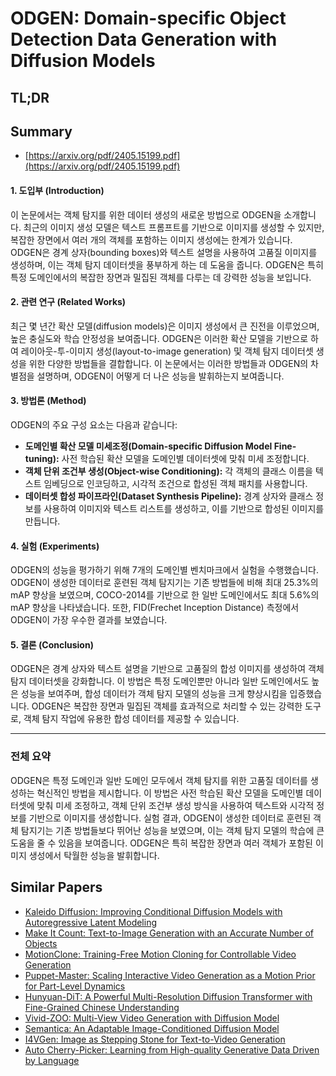 # ODGEN: Domain-specific Object Detection Data Generation with Diffusion Models
## TL;DR
## Summary
- [https://arxiv.org/pdf/2405.15199.pdf](https://arxiv.org/pdf/2405.15199.pdf)

#### 1. 도입부 (Introduction)
이 논문에서는 객체 탐지를 위한 데이터 생성의 새로운 방법으로 ODGEN을 소개합니다. 최근의 이미지 생성 모델은 텍스트 프롬프트를 기반으로 이미지를 생성할 수 있지만, 복잡한 장면에서 여러 개의 객체를 포함하는 이미지 생성에는 한계가 있습니다. ODGEN은 경계 상자(bounding boxes)와 텍스트 설명을 사용하여 고품질 이미지를 생성하며, 이는 객체 탐지 데이터셋을 풍부하게 하는 데 도움을 줍니다. ODGEN은 특히 특정 도메인에서의 복잡한 장면과 밀집된 객체를 다루는 데 강력한 성능을 보입니다.

#### 2. 관련 연구 (Related Works)
최근 몇 년간 확산 모델(diffusion models)은 이미지 생성에서 큰 진전을 이루었으며, 높은 충실도와 학습 안정성을 보여줍니다. ODGEN은 이러한 확산 모델을 기반으로 하여 레이아웃-투-이미지 생성(layout-to-image generation) 및 객체 탐지 데이터셋 생성을 위한 다양한 방법들을 결합합니다. 이 논문에서는 이러한 방법들과 ODGEN의 차별점을 설명하며, ODGEN이 어떻게 더 나은 성능을 발휘하는지 보여줍니다.

#### 3. 방법론 (Method)
ODGEN의 주요 구성 요소는 다음과 같습니다:
- **도메인별 확산 모델 미세조정(Domain-specific Diffusion Model Fine-tuning):** 사전 학습된 확산 모델을 도메인별 데이터셋에 맞춰 미세 조정합니다.
- **객체 단위 조건부 생성(Object-wise Conditioning):** 각 객체의 클래스 이름을 텍스트 임베딩으로 인코딩하고, 시각적 조건으로 합성된 객체 패치를 사용합니다.
- **데이터셋 합성 파이프라인(Dataset Synthesis Pipeline):** 경계 상자와 클래스 정보를 사용하여 이미지와 텍스트 리스트를 생성하고, 이를 기반으로 합성된 이미지를 만듭니다.

#### 4. 실험 (Experiments)
ODGEN의 성능을 평가하기 위해 7개의 도메인별 벤치마크에서 실험을 수행했습니다. ODGEN이 생성한 데이터로 훈련된 객체 탐지기는 기존 방법들에 비해 최대 25.3%의 mAP 향상을 보였으며, COCO-2014를 기반으로 한 일반 도메인에서도 최대 5.6%의 mAP 향상을 나타냈습니다. 또한, FID(Frechet Inception Distance) 측정에서 ODGEN이 가장 우수한 결과를 보였습니다.

#### 5. 결론 (Conclusion)
ODGEN은 경계 상자와 텍스트 설명을 기반으로 고품질의 합성 이미지를 생성하여 객체 탐지 데이터셋을 강화합니다. 이 방법은 특정 도메인뿐만 아니라 일반 도메인에서도 높은 성능을 보여주며, 합성 데이터가 객체 탐지 모델의 성능을 크게 향상시킴을 입증했습니다. ODGEN은 복잡한 장면과 밀집된 객체를 효과적으로 처리할 수 있는 강력한 도구로, 객체 탐지 작업에 유용한 합성 데이터를 제공할 수 있습니다.

---

### 전체 요약
ODGEN은 특정 도메인과 일반 도메인 모두에서 객체 탐지를 위한 고품질 데이터를 생성하는 혁신적인 방법을 제시합니다. 이 방법은 사전 학습된 확산 모델을 도메인별 데이터셋에 맞춰 미세 조정하고, 객체 단위 조건부 생성 방식을 사용하여 텍스트와 시각적 정보를 기반으로 이미지를 생성합니다. 실험 결과, ODGEN이 생성한 데이터로 훈련된 객체 탐지기는 기존 방법들보다 뛰어난 성능을 보였으며, 이는 객체 탐지 모델의 학습에 큰 도움을 줄 수 있음을 보여줍니다. ODGEN은 특히 복잡한 장면과 여러 객체가 포함된 이미지 생성에서 탁월한 성능을 발휘합니다.

## Similar Papers
- [Kaleido Diffusion: Improving Conditional Diffusion Models with Autoregressive Latent Modeling](2405.21048.md)
- [Make It Count: Text-to-Image Generation with an Accurate Number of Objects](2406.10210.md)
- [MotionClone: Training-Free Motion Cloning for Controllable Video Generation](2406.05338.md)
- [Puppet-Master: Scaling Interactive Video Generation as a Motion Prior for Part-Level Dynamics](2408.04631.md)
- [Hunyuan-DiT: A Powerful Multi-Resolution Diffusion Transformer with Fine-Grained Chinese Understanding](2405.08748.md)
- [Vivid-ZOO: Multi-View Video Generation with Diffusion Model](2406.08659.md)
- [Semantica: An Adaptable Image-Conditioned Diffusion Model](2405.14857.md)
- [I4VGen: Image as Stepping Stone for Text-to-Video Generation](2406.02230.md)
- [Auto Cherry-Picker: Learning from High-quality Generative Data Driven by Language](2406.20085.md)
